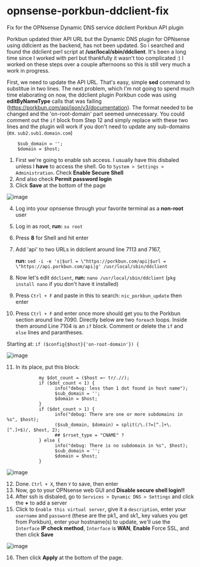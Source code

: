 # opnsense-porkbun-ddclient-fix
Fix for the OPNsense Dynamic DNS service ddclient Porkbun API plugin

Porkbun updated thier API URL but the Dynamic DNS plugin for OPNsense using ddlcient as the backend, has not been updated. So i searched and found the ddclient perl script at **/usr/local/sbin/ddclient**. It's been a long time since I worked with perl but thankfully it wasn't too complicated :) I worked on these steps over a couple afternoons so this is still very much a work in progress. 

First, we need to update the API URL. That's easy, simple **sed** command to substitue in two lines. The next problem, which I'm not going to spend much time elaborating on now, the ddclient plugin Porkbun code was using **editByNameType** calls that was failing (https://porkbun.com/api/json/v3/documentation). The format needed to be changed and the 'on-root-domain' part seemed unnecessary. You could comment out the `if` block from Step 12 and simply replace with these two lines and the plugin will work if you don't need to update any sub-domains (ex. `sub2.sub1.domain.com`) 

```
    $sub_domain = '';
    $domain = $host;
```

1. First we're going to enable ssh access. I usually have this disbaled unless I **have** to access the shell. Go to `System > Settings > Administration`. Check **Enable Secure Shell**
2. And also check **Permit password login**
3. Click **Save** at the bottom of the page
   
![image](https://github.com/user-attachments/assets/7dfd4366-1106-465b-a7ac-0247ba8dcd98)


4. Log into your opnsense through your favorite terminal as a **non-root** user
5. Log in as root, **run:** `su root`
6. Press **8** for Shell and hit enter
7. Add 'api' to two URLs in ddclient around line 7113 and 7167,

   **run:** `sed -i -e 's|$url = \"https://porkbun.com/api|$url = \"https://api.porkbun.com/api|g' /usr/local/sbin/ddclient`
8. Now let's edit `ddclient`, **run:** `nano /usr/local/sbin/ddclient`  (`pkg install nano` if you don't have it installed)
9. Press `Ctrl + F` and paste in this to search: `nic_porkbun_update` then enter

10. Press `Ctrl + F` and enter once more should get you to the Porkbun section around line 7090. Directly below are two `foreach` loops. Inside them around Line 7104 is an `if` block. Comment or delete the `if` and `else` lines and parantheses.

Starting at: `if ($config{$host}{'on-root-domain'}) {`

![image](https://github.com/user-attachments/assets/aec62aec-6f51-47e7-ba11-49370c404ef4)


11. In its place, put this block:
```
            my $dot_count = ($host =~ tr/.//);
            if ($dot_count < 1) {
                  info("debug: less than 1 dot found in host name");
                  $sub_domain = '';
                  $domain = $host;
            }
            if ($dot_count > 1) {
                  info("debug: There are one or more subdomains in %s", $host);
                  ($sub_domain, $domain) = split(/\.(?=[^.]+\.[^.]+$)/, $host, 2);
                  ## $rrset_type = "CNAME" ?
            } else {
                  info("debug: There is no subdomain in %s", $host);
                  $sub_domain = '';
                  $domain = $host;
            }
```
![image](https://github.com/user-attachments/assets/4a5617ef-b402-44ce-ac11-273f5e256ff5)

12. Done. `Ctrl + X`, then `Y` to save, then enter
13. Now, go to your OPNsense web GUI and **Disable secure shell login!!**
14. After ssh is disbaled, go to `Services > Dynamic DNS > Settings` and click the **+** to add a server
15. Click to `Enable this virtual server`, give it a `description`, enter your `username` and `password` (these are the pk1_ and sk1_ key values you get from Porkbun), enter your hostname(s) to update, we'll use the `Interface` **IP check method**, `Interface` is **WAN**, **Enable** Force SSL, and then click **Save**

![image](https://github.com/user-attachments/assets/7859de43-9d45-4153-9acd-038cdd614ad6)

16. Then click **Apply** at the bottom of the page.







